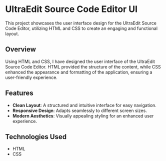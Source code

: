 # UltraEdit Source Code Editor UI

This project showcases the user interface design for the UltraEdit Source Code Editor, utilizing HTML and CSS to create an engaging and functional layout.

## Overview

Using HTML and CSS, I have designed the user interface of the UltraEdit Source Code Editor. HTML provided the structure of the content, while CSS enhanced the appearance and formatting of the application, ensuring a user-friendly experience.

## Features

- **Clean Layout**: A structured and intuitive interface for easy navigation.
- **Responsive Design**: Adapts seamlessly to different screen sizes.
- **Modern Aesthetics**: Visually appealing styling for an enhanced user experience.

## Technologies Used

- HTML
- CSS
